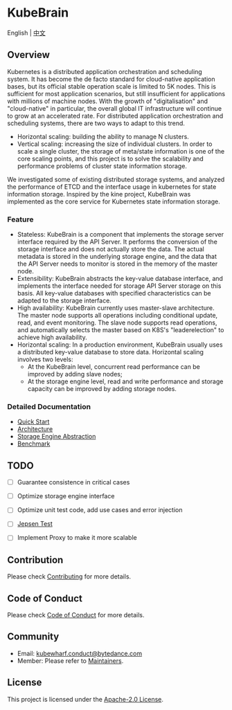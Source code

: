 # KubeBrain

English | [中文](./README_CN.md)

## Overview

Kubernetes is a distributed application orchestration and scheduling system. It has become the de facto standard for cloud-native application bases, but its official stable operation scale is limited to 5K nodes. This is sufficient for most application scenarios, but still insufficient for applications with millions of machine nodes. With the growth of "digitalisation" and "cloud-native" in particular, the overall global IT infrastructure will continue to grow at an accelerated rate. For distributed application orchestration and scheduling systems, there are two ways to adapt to this trend.

- Horizontal scaling: building the ability to manage N clusters.
- Vertical scaling: increasing the size of individual clusters.
  In order to scale a single cluster, the storage of meta/state information is one of the core scaling points, and this project is to solve the scalability and performance problems of cluster state information storage.

We investigated some of existing distributed storage systems, and analyzed the performance of ETCD and the interface usage in kubernetes for state information storage. Inspired by the kine project, KubeBrain was implemented as the core service for Kubernetes state information storage.

### Feature

- Stateless: KubeBrain is a component that implements the storage server interface required by the API Server. It performs the conversion of the storage interface and does not actually store the data. The actual metadata is stored in the underlying storage engine,  and the data that the API Server needs to monitor is stored in the memory of the master node.
- Extensibility: KubeBrain abstracts the key-value database interface, and implements the interface needed for storage API Server storage on this basis. All key-value databases with specified characteristics can be adapted to the storage interface.
- High availability: KubeBrain currently uses master-slave architecture. The master node supports all operations including conditional update, read, and event monitoring. The slave node supports read operations, and automatically selects the master based on K8S's "leaderelection" to achieve high availability.
- Horizontal scaling: In a production environment, KubeBrain usually uses a distributed key-value database to store data. Horizontal scaling involves two levels:
    - At the KubeBrain level, concurrent read performance can be improved by adding slave nodes;
    - At the storage engine level, read and write performance and storage capacity can be improved by adding storage nodes.

### Detailed Documentation
- [Quick Start](./docs/quick_start.md)
- [Architecture](./docs/design_in_detail.md)
- [Storage Engine Abstraction](./docs/storage_engine.md)
- [Benchmark](./docs/benchmark.md)

## TODO
- [ ] Guarantee consistence in critical cases
- [ ] Optimize storage engine interface
- [ ] Optimize unit test code, add use cases and error injection
- [ ] [Jepsen Test](https://jepsen.io/)
- [ ] Implement Proxy to make it more scalable


## Contribution

Please check [Contributing](CONTRIBUTING.md) for more details.

## Code of Conduct

Please check [Code of Conduct](CODE_OF_CONDUCT.md) for more details.

## Community

- Email: kubewharf.conduct@bytedance.com
- Member: Please refer to [Maintainers](./MAINTAINER.md).

## License

This project is licensed under the [Apache-2.0 License](LICENSE).


